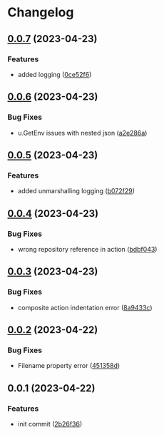 # Changelog

## [0.0.7](https://github.com/Tsanton/tfe-provider-release-action/compare/0.0.6...0.0.7) (2023-04-23)


### Features

* added logging ([0ce52f6](https://github.com/Tsanton/tfe-provider-release-action/commit/0ce52f69bd8b75bf879512b51602651cfbb8fcaf))

## [0.0.6](https://github.com/Tsanton/tfe-provider-release-action/compare/0.0.5...0.0.6) (2023-04-23)


### Bug Fixes

* u.GetEnv issues with nested json ([a2e286a](https://github.com/Tsanton/tfe-provider-release-action/commit/a2e286a997a03248aeb154a8635bf8ff86636bff))

## [0.0.5](https://github.com/Tsanton/tfe-provider-release-action/compare/0.0.4...0.0.5) (2023-04-23)


### Features

* added unmarshalling logging ([b072f29](https://github.com/Tsanton/tfe-provider-release-action/commit/b072f29fe73c4b52d9125cbe32a0adaecb8a0dc8))

## [0.0.4](https://github.com/Tsanton/tfe-provider-release-action/compare/0.0.3...0.0.4) (2023-04-23)


### Bug Fixes

* wrong repository reference in action ([bdbf043](https://github.com/Tsanton/tfe-provider-release-action/commit/bdbf0435b18092c99b9c0a61cf65276f218a6fc0))

## [0.0.3](https://github.com/Tsanton/tfe-provider-release-action/compare/0.0.2...0.0.3) (2023-04-23)


### Bug Fixes

* composite action indentation error ([8a9433c](https://github.com/Tsanton/tfe-provider-release-action/commit/8a9433c7adeafa426907de77d23fa821b5aa4688))

## [0.0.2](https://github.com/Tsanton/tfe-provider-release-action/compare/0.0.1...0.0.2) (2023-04-22)


### Bug Fixes

* Filename property error ([451358d](https://github.com/Tsanton/tfe-provider-release-action/commit/451358d90426187bccb0e7d4ba6cba8356471238))

## 0.0.1 (2023-04-22)


### Features

* init commit ([2b26f36](https://github.com/Tsanton/tfe-provider-release-action/commit/2b26f369216a10f5ac2f96a48c7d82340ba6eb9f))
